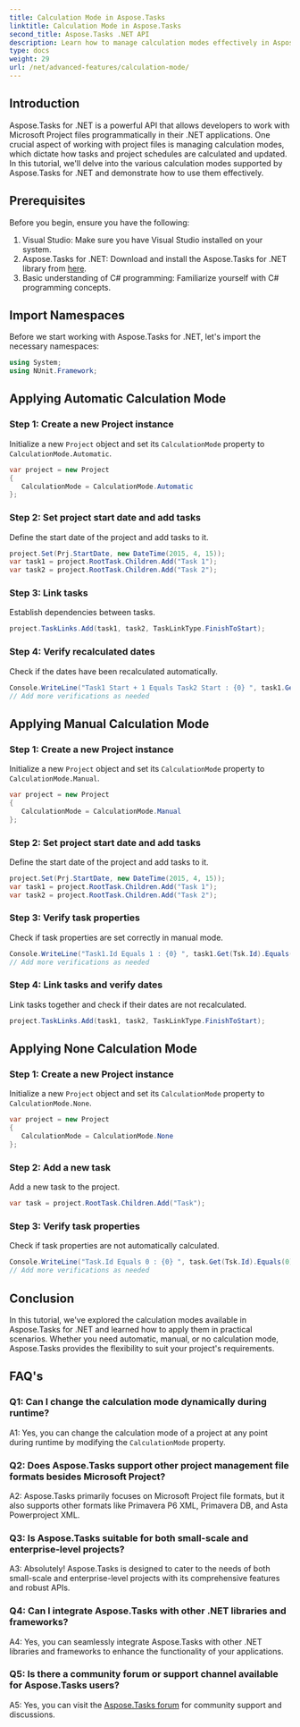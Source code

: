 ```yaml
---
title: Calculation Mode in Aspose.Tasks
linktitle: Calculation Mode in Aspose.Tasks
second_title: Aspose.Tasks .NET API
description: Learn how to manage calculation modes effectively in Aspose.Tasks for .NET to streamline project scheduling and task dependencies.
type: docs
weight: 29
url: /net/advanced-features/calculation-mode/
---
```

## Introduction

Aspose.Tasks for .NET is a powerful API that allows developers to work with Microsoft Project files programmatically in their .NET applications. One crucial aspect of working with project files is managing calculation modes, which dictate how tasks and project schedules are calculated and updated. In this tutorial, we'll delve into the various calculation modes supported by Aspose.Tasks for .NET and demonstrate how to use them effectively.

## Prerequisites

Before you begin, ensure you have the following:

1. Visual Studio: Make sure you have Visual Studio installed on your system.
2. Aspose.Tasks for .NET: Download and install the Aspose.Tasks for .NET library from [here](https://releases.aspose.com/tasks/net/).
3. Basic understanding of C# programming: Familiarize yourself with C# programming concepts.

## Import Namespaces

Before we start working with Aspose.Tasks for .NET, let's import the necessary namespaces:

```csharp
using System;
using NUnit.Framework;

```

## Applying Automatic Calculation Mode

### Step 1: Create a new Project instance

Initialize a new `Project` object and set its `CalculationMode` property to `CalculationMode.Automatic`.

```csharp
var project = new Project
{
   CalculationMode = CalculationMode.Automatic
};
```

### Step 2: Set project start date and add tasks

Define the start date of the project and add tasks to it.

```csharp
project.Set(Prj.StartDate, new DateTime(2015, 4, 15));
var task1 = project.RootTask.Children.Add("Task 1");
var task2 = project.RootTask.Children.Add("Task 2");
```

### Step 3: Link tasks

Establish dependencies between tasks.

```csharp
project.TaskLinks.Add(task1, task2, TaskLinkType.FinishToStart);
```

### Step 4: Verify recalculated dates

Check if the dates have been recalculated automatically.

```csharp
Console.WriteLine("Task1 Start + 1 Equals Task2 Start : {0} ", task1.Get(Tsk.Start).AddDays(1).Equals(task2.Get(Tsk.Start)));
// Add more verifications as needed
```

## Applying Manual Calculation Mode

### Step 1: Create a new Project instance

Initialize a new `Project` object and set its `CalculationMode` property to `CalculationMode.Manual`.

```csharp
var project = new Project
{
   CalculationMode = CalculationMode.Manual
};
```

### Step 2: Set project start date and add tasks

Define the start date of the project and add tasks to it.

```csharp
project.Set(Prj.StartDate, new DateTime(2015, 4, 15));
var task1 = project.RootTask.Children.Add("Task 1");
var task2 = project.RootTask.Children.Add("Task 2");
```

### Step 3: Verify task properties

Check if task properties are set correctly in manual mode.

```csharp
Console.WriteLine("Task1.Id Equals 1 : {0} ", task1.Get(Tsk.Id).Equals(1));
// Add more verifications as needed
```

### Step 4: Link tasks and verify dates

Link tasks together and check if their dates are not recalculated.

```csharp
project.TaskLinks.Add(task1, task2, TaskLinkType.FinishToStart);
```

## Applying None Calculation Mode

### Step 1: Create a new Project instance

Initialize a new `Project` object and set its `CalculationMode` property to `CalculationMode.None`.

```csharp
var project = new Project
{
   CalculationMode = CalculationMode.None
};
```

### Step 2: Add a new task

Add a new task to the project.

```csharp
var task = project.RootTask.Children.Add("Task");
```

### Step 3: Verify task properties

Check if task properties are not automatically calculated.

```csharp
Console.WriteLine("Task.Id Equals 0 : {0} ", task.Get(Tsk.Id).Equals(0));
// Add more verifications as needed
```

## Conclusion

In this tutorial, we've explored the calculation modes available in Aspose.Tasks for .NET and learned how to apply them in practical scenarios. Whether you need automatic, manual, or no calculation mode, Aspose.Tasks provides the flexibility to suit your project's requirements.

## FAQ's

### Q1: Can I change the calculation mode dynamically during runtime?

A1: Yes, you can change the calculation mode of a project at any point during runtime by modifying the `CalculationMode` property.

### Q2: Does Aspose.Tasks support other project management file formats besides Microsoft Project?

A2: Aspose.Tasks primarily focuses on Microsoft Project file formats, but it also supports other formats like Primavera P6 XML, Primavera DB, and Asta Powerproject XML.

### Q3: Is Aspose.Tasks suitable for both small-scale and enterprise-level projects?

A3: Absolutely! Aspose.Tasks is designed to cater to the needs of both small-scale and enterprise-level projects with its comprehensive features and robust APIs.

### Q4: Can I integrate Aspose.Tasks with other .NET libraries and frameworks?

A4: Yes, you can seamlessly integrate Aspose.Tasks with other .NET libraries and frameworks to enhance the functionality of your applications.

### Q5: Is there a community forum or support channel available for Aspose.Tasks users?

A5: Yes, you can visit the [Aspose.Tasks forum](https://forum.aspose.com/c/tasks/15) for community support and discussions.
